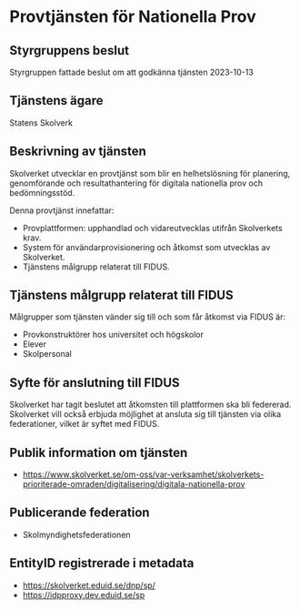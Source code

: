 # Provtjänsten för Nationella Prov

## Styrgruppens beslut

Styrgruppen fattade beslut om att godkänna tjänsten 2023-10-13

## Tjänstens ägare

Statens Skolverk

## Beskrivning av tjänsten

Skolverket utvecklar en provtjänst som blir en helhetslösning för planering, genomförande och resultathantering för digitala nationella prov och bedömningsstöd.

Denna provtjänst innefattar:

-   Provplattformen: upphandlad och vidareutvecklas utifrån Skolverkets krav.
-   System för användarprovisionering och åtkomst som utvecklas av Skolverket.
-   Tjänstens målgrupp relaterat till FIDUS.

## Tjänstens målgrupp relaterat till FIDUS

Målgrupper som tjänsten vänder sig till och som får åtkomst via FIDUS är:

-   Provkonstruktörer hos universitet och högskolor
-   Elever
-   Skolpersonal

## Syfte för anslutning till FIDUS

Skolverket har tagit beslutet att åtkomsten till plattformen ska bli federerad. Skolverket vill också erbjuda möjlighet at ansluta sig till tjänsten via olika federationer, vilket är syftet med FIDUS.

## Publik information om tjänsten

-   https://www.skolverket.se/om-oss/var-verksamhet/skolverkets-prioriterade-omraden/digitalisering/digitala-nationella-prov

## Publicerande federation

-   Skolmyndighetsfederationen

## EntityID registrerade i metadata

- https://skolverket.eduid.se/dnp/sp/
- https://idpproxy.dev.eduid.se/sp
